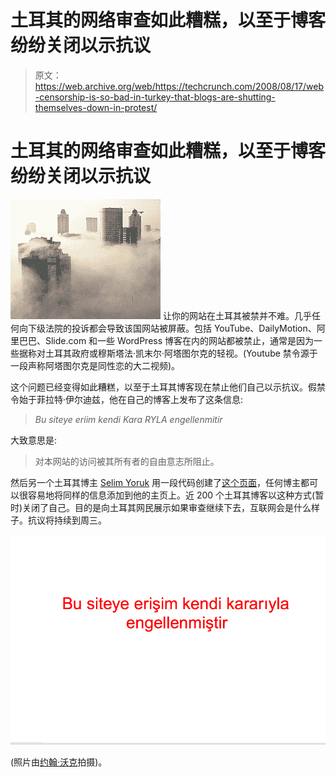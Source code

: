 # 土耳其的网络审查如此糟糕，以至于博客纷纷关闭以示抗议

> 原文：<https://web.archive.org/web/https://techcrunch.com/2008/08/17/web-censorship-is-so-bad-in-turkey-that-blogs-are-shutting-themselves-down-in-protest/>

# 土耳其的网络审查如此糟糕，以至于博客纷纷关闭以示抗议

[![](img/3743981bc975a318ff3f3784889fccac.png "istanbul-in-fog")](https://web.archive.org/web/20230223230619/http://www.flickr.com/photos/whatcouldgowrong/2245309248/) 让你的网站在土耳其被禁并不难。几乎任何向下级法院的投诉都会导致该国网站被屏蔽。包括 YouTube、DailyMotion、阿里巴巴、Slide.com 和一些 WordPress 博客在内的网站都被禁止，通常是因为一些据称对土耳其政府或穆斯塔法·凯末尔·阿塔图尔克的轻视。(Youtube 禁令源于一段声称阿塔图尔克是同性恋的大二视频)。

这个问题已经变得如此糟糕，以至于土耳其博客现在禁止他们自己以示抗议。假禁令始于菲拉特·伊尔迪兹，他在自己的博客上发布了这条信息:

> *Bu siteye eriim kendi Kara RYLA engellenmitir*

大致意思是:

> 对本网站的访问被其所有者的自由意志所阻止。

然后另一个土耳其博主 [Selim Yoruk](https://web.archive.org/web/20230223230619/http://anafikir.com/) 用一段代码创建了[这个页面](https://web.archive.org/web/20230223230619/http://anafikir.com/sansur/)，任何博主都可以很容易地将同样的信息添加到他的主页上。近 200 个土耳其博客以这种方式(暂时)关闭了自己。目的是向土耳其网民展示如果审查继续下去，互联网会是什么样子。抗议将持续到周三。

[![](img/b74568ded414bfd4e465f4ce205729a9.png "turkish-self-censorship")](https://web.archive.org/web/20230223230619/https://techcrunch.com/wp-content/uploads/2008/08/turkish-self-censorship.png)

(照片由[约翰·沃克](https://web.archive.org/web/20230223230619/http://www.flickr.com/photos/whatcouldgowrong/2245309248/)拍摄)。